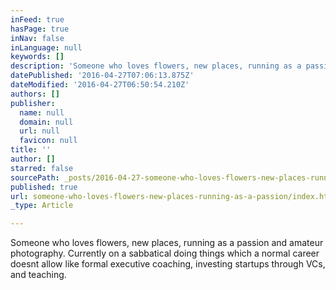 ```yaml
---
inFeed: true
hasPage: true
inNav: false
inLanguage: null
keywords: []
description: 'Someone who loves flowers, new places, running as a passion and amateur photography. Currently on a sabbatical doing things which a normal career doesnt allow like formal executive coaching, investing startups through VCs, and teaching.'
datePublished: '2016-04-27T07:06:13.875Z'
dateModified: '2016-04-27T06:50:54.210Z'
authors: []
publisher:
  name: null
  domain: null
  url: null
  favicon: null
title: ''
author: []
starred: false
sourcePath: _posts/2016-04-27-someone-who-loves-flowers-new-places-running-as-a-passion.md
published: true
url: someone-who-loves-flowers-new-places-running-as-a-passion/index.html
_type: Article

---
```

Someone who loves flowers, new places, running as a passion and amateur photography. Currently on a sabbatical doing things which a normal career doesnt allow like formal executive coaching, investing startups through VCs, and teaching.